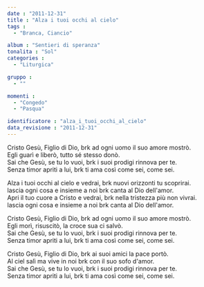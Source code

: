 ```yaml
---
date : "2011-12-31"
title : "Alza i tuoi occhi al cielo"
tags : 
  - "Branca, Ciancio"

album : "Sentieri di speranza"
tonalita : "Sol"
categories : 
  - "Liturgica"

gruppo : 
  - ""

momenti : 
  - "Congedo"
  - "Pasqua"

identificatore : "alza_i_tuoi_occhi_al_cielo"
data_revisione : "2011-12-31"
---
```

  
  
Cristo Gesù, Figlio di Dio, brk ad ogni uomo il suo amore mostrò.  
Egli guarì e liberò, tutto sé stesso donò.  
Sai che Gesù, se tu lo vuoi, brk i suoi prodigi rinnova per te.  
Senza timor apriti a lui, brk ti ama così come sei, come sei.  
  
  
  
Alza i tuoi occhi al cielo e vedrai, brk nuovi orizzonti tu scoprirai.  
lascia ogni cosa e insieme a noi brk canta al Dio dell'amor.  
Apri il tuo cuore a Cristo e vedrai, brk nella tristezza più non vivrai.  
lascia ogni cosa e insieme a noi brk canta al Dio dell'amor.  
  
  
  
  
Cristo Gesù, Figlio di Dio, brk ad ogni uomo il suo amore mostrò.  
Egli morì, risuscitò, la croce sua ci salvò.  
Sai che Gesù, se tu lo vuoi, brk i suoi prodigi rinnova per te.  
Senza timor apriti a lui, brk ti ama così come sei, come sei.  
  
  
  
  
Cristo Gesù, Figlio di Dio, brk ai suoi amici la pace portò.  
Al ciel salì ma vive in noi brk con il suo sofo d'amor.  
Sai che Gesù, se tu lo vuoi, brk i suoi prodigi rinnova per te.  
Senza timor apriti a lui, brk ti ama così come sei, come sei.  
  
  
  
  
